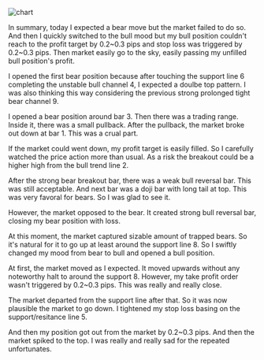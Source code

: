 ![chart](https://raw2.github.com/ryoqun/price-action-analysis/master/2014y03m04d/eurusd-m5.png "")

In summary, today I expected a bear move but the market failed to do so. And then I quickly switched to the bull mood but my bull position couldn't reach to the profit target by 0.2~0.3 pips and stop loss was triggered by 0.2~0.3 pips. Then market easily go to the sky, easily passing my unfilled bull position's profit.

I opened the first bear position because after touching the support line 6 completing the unstable bull channel 4, I expected a doulbe top pattern. I was also thinking this way considering the previous strong prolonged tight bear channel 9.

I opened a bear position around bar 3. Then there was a trading range. Inside it, there was a small pullback. After the pullback, the market broke out down at bar 1. This was a crual part.

If the market could went down, my profit target is easily filled. So I carefully watched the price action more than usual. As a risk the breakout could be a higher high from the bull trend line 2.

After the strong bear breakout bar, there was a weak bull reversal bar. This was still acceptable. And next bar was a doji bar with long tail at top. This was very favoral for bears. So I was glad to see it.

However, the market opposed to the bear. It created strong bull reversal bar, closing my bear position with loss.

At this moment, the market captured sizable amount of trapped bears. So it's natural for it to go up at least around the support line 8. So I swiftly changed my mood from bear to bull and opened a bull position.

At first, the market moved as I expected. It moved upwards without any noteworthy halt to around the support 8. However, my take profit order wasn't triggered by 0.2~0.3 pips. This was really and really close.

The market departed from the support line after that. So it was now plausible the market to go down. I tightened my stop loss basing on the support/resitance line 5.

And then my position got out from the market by 0.2~0.3 pips. And then the market spiked to the top. I was really and really sad for the repeated unfortunates.
